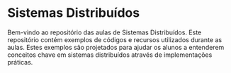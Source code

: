 # Sistemas Distribuídos

Bem-vindo ao repositório das aulas de Sistemas Distribuídos. Este repositório contém exemplos de códigos e recursos utilizados durante as aulas. Estes exemplos são projetados para ajudar os alunos a entenderem conceitos chave em sistemas distribuídos através de implementações práticas.